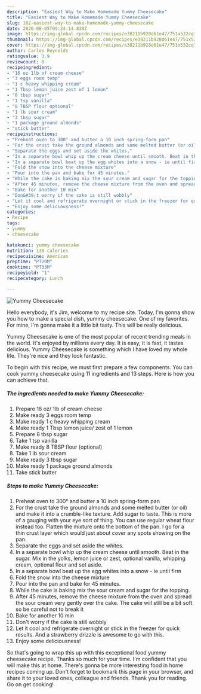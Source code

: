 ```yaml
---
description: "Easiest Way to Make Homemade Yummy Cheesecake"
title: "Easiest Way to Make Homemade Yummy Cheesecake"
slug: 102-easiest-way-to-make-homemade-yummy-cheesecake
date: 2020-08-05T09:24:14.830Z
image: https://img-global.cpcdn.com/recipes/e38211b928d61e47/751x532cq70/yummy-cheesecake-recipe-main-photo.jpg
thumbnail: https://img-global.cpcdn.com/recipes/e38211b928d61e47/751x532cq70/yummy-cheesecake-recipe-main-photo.jpg
cover: https://img-global.cpcdn.com/recipes/e38211b928d61e47/751x532cq70/yummy-cheesecake-recipe-main-photo.jpg
author: Carlos Reynolds
ratingvalue: 3.9
reviewcount: 8
recipeingredient:
- "16 oz 1lb of cream cheese"
- "3 eggs room temp"
- "1 c heavy whipping cream"
- "1 Tbsp lemon juice zest of 1 lemon"
- "8 tbsp sugar"
- "1 tsp vanilla"
- "8 TBSP flour optional"
- "1 lb sour cream"
- "3 tbsp sugar"
- "1 package ground almonds"
- "stick butter"
recipeinstructions:
- "Preheat oven to 300° and butter a 10 inch spring-form pan"
- "For the crust take the ground almonds and some melted butter (or oil) and make it into a crumble-like texture. Add sugar to taste. This is more of a gauging with your eye sort of thing. You can use regular wheat flour instead too. Flatten the mixture onto the bottom of the pan. I go for a thin crust layer which would just about cover any spots showing on the pan."
- "Separate the eggs and set aside the whites."
- "In a separate bowl whip up the cream cheese until smooth. Beat in the sugar. Mix in the yolks, lemon juice or zest, optional vanilla, whipping cream, optional flour and set aside."
- "In a separate bowl beat up the egg whites into a snow - ie until firm"
- "Fold the snow into the cheese mixture"
- "Pour into the pan and bake for 45 minutes."
- "While the cake is baking mix the sour cream and sugar for the topping."
- "After 45 minutes, remove the cheese mixture from the oven and spread the sour cream very gently over the cake. The cake will still be a bit soft so be careful not to break it"
- "Bake for another 10 min"
- "Don&#39;t worry if the cake is still wobbly"
- "Let it cool and refrigerate overnight or stick in the freezer for quick results. And a strawberry drizzle is awesome to go with this."
- "Enjoy some deliciousness!"
categories:
- Recipe
tags:
- yummy
- cheesecake

katakunci: yummy cheesecake 
nutrition: 138 calories
recipecuisine: American
preptime: "PT20M"
cooktime: "PT33M"
recipeyield: "1"
recipecategory: Lunch

---
```



![Yummy Cheesecake](https://img-global.cpcdn.com/recipes/e38211b928d61e47/751x532cq70/yummy-cheesecake-recipe-main-photo.jpg)

Hello everybody, it's Jim, welcome to my recipe site. Today, I'm gonna show you how to make a special dish, yummy cheesecake. One of my favorites. For mine, I'm gonna make it a little bit tasty. This will be really delicious.



Yummy Cheesecake is one of the most popular of recent trending meals in the world. It's enjoyed by millions every day. It is easy, it is fast, it tastes delicious. Yummy Cheesecake is something which I have loved my whole life. They're nice and they look fantastic.


To begin with this recipe, we must first prepare a few components. You can cook yummy cheesecake using 11 ingredients and 13 steps. Here is how you can achieve that.

<!--inarticleads1-->

##### The ingredients needed to make Yummy Cheesecake:

1. Prepare 16 oz/ 1lb of cream cheese
1. Make ready 3 eggs room temp
1. Make ready 1 c heavy whipping cream
1. Make ready 1 Tbsp lemon juice/ zest of 1 lemon
1. Prepare 8 tbsp sugar
1. Take 1 tsp vanilla
1. Make ready 8 TBSP flour (optional)
1. Take 1 lb sour cream
1. Make ready 3 tbsp sugar
1. Make ready 1 package ground almonds
1. Take stick butter




<!--inarticleads2-->

##### Steps to make Yummy Cheesecake:

1. Preheat oven to 300° and butter a 10 inch spring-form pan
1. For the crust take the ground almonds and some melted butter (or oil) and make it into a crumble-like texture. Add sugar to taste. This is more of a gauging with your eye sort of thing. You can use regular wheat flour instead too. Flatten the mixture onto the bottom of the pan. I go for a thin crust layer which would just about cover any spots showing on the pan.
1. Separate the eggs and set aside the whites.
1. In a separate bowl whip up the cream cheese until smooth. Beat in the sugar. Mix in the yolks, lemon juice or zest, optional vanilla, whipping cream, optional flour and set aside.
1. In a separate bowl beat up the egg whites into a snow - ie until firm
1. Fold the snow into the cheese mixture
1. Pour into the pan and bake for 45 minutes.
1. While the cake is baking mix the sour cream and sugar for the topping.
1. After 45 minutes, remove the cheese mixture from the oven and spread the sour cream very gently over the cake. The cake will still be a bit soft so be careful not to break it
1. Bake for another 10 min
1. Don&#39;t worry if the cake is still wobbly
1. Let it cool and refrigerate overnight or stick in the freezer for quick results. And a strawberry drizzle is awesome to go with this.
1. Enjoy some deliciousness!




So that's going to wrap this up with this exceptional food yummy cheesecake recipe. Thanks so much for your time. I'm confident that you will make this at home. There's gonna be more interesting food in home recipes coming up. Don't forget to bookmark this page in your browser, and share it to your loved ones, colleague and friends. Thank you for reading. Go on get cooking!
